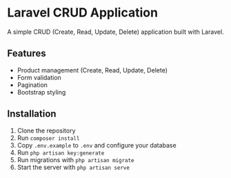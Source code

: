# Laravel CRUD Application

A simple CRUD (Create, Read, Update, Delete) application built with Laravel.

## Features

- Product management (Create, Read, Update, Delete)
- Form validation
- Pagination
- Bootstrap styling

## Installation

1. Clone the repository
2. Run `composer install`
3. Copy `.env.example` to `.env` and configure your database
4. Run `php artisan key:generate`
5. Run migrations with `php artisan migrate`
6. Start the server with `php artisan serve`